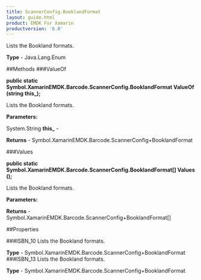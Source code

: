 ```yaml
---
title: ScannerConfig.BooklandFormat
layout: guide.html
product: EMDK For Xamarin 
productversion: '6.0' 
---
```

Lists the Bookland formats.

**Type** - Java.Lang.Enum

##Methods
###ValueOf

**public static Symbol.XamarinEMDK.Barcode.ScannerConfig.BooklandFormat ValueOf (string this_);**

Lists the Bookland formats.

**Parameters:**

System.String **this_**  - 
        

**Returns** - Symbol.XamarinEMDK.Barcode.ScannerConfig+BooklandFormat

###Values

**public static Symbol.XamarinEMDK.Barcode.ScannerConfig.BooklandFormat[] Values ();**

Lists the Bookland formats.

**Parameters:**

**Returns** - Symbol.XamarinEMDK.Barcode.ScannerConfig+BooklandFormat[]

##Properties

###ISBN_10
Lists the Bookland formats.

**Type** - Symbol.XamarinEMDK.Barcode.ScannerConfig+BooklandFormat
###ISBN_13
Lists the Bookland formats.

**Type** - Symbol.XamarinEMDK.Barcode.ScannerConfig+BooklandFormat

